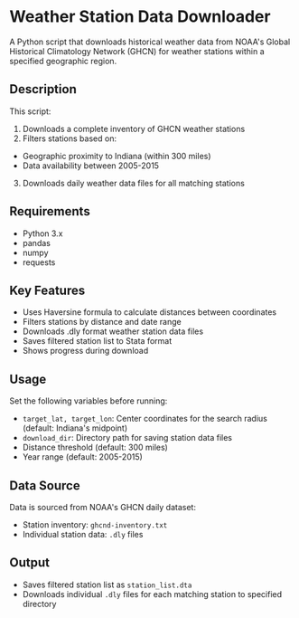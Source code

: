 # Weather Station Data Downloader

A Python script that downloads historical weather data from NOAA's Global Historical Climatology Network (GHCN) for weather stations within a specified geographic region.

## Description

This script:
1. Downloads a complete inventory of GHCN weather stations
2. Filters stations based on:
  - Geographic proximity to Indiana (within 300 miles)
  - Data availability between 2005-2015
3. Downloads daily weather data files for all matching stations

## Requirements

- Python 3.x
- pandas
- numpy
- requests

## Key Features

- Uses Haversine formula to calculate distances between coordinates
- Filters stations by distance and date range
- Downloads .dly format weather station data files
- Saves filtered station list to Stata format
- Shows progress during download

## Usage

Set the following variables before running:
- `target_lat, target_lon`: Center coordinates for the search radius (default: Indiana's midpoint)
- `download_dir`: Directory path for saving station data files
- Distance threshold (default: 300 miles)
- Year range (default: 2005-2015)

## Data Source

Data is sourced from NOAA's GHCN daily dataset:
- Station inventory: `ghcnd-inventory.txt`
- Individual station data: `.dly` files

## Output

- Saves filtered station list as `station_list.dta`
- Downloads individual `.dly` files for each matching station to specified directory
